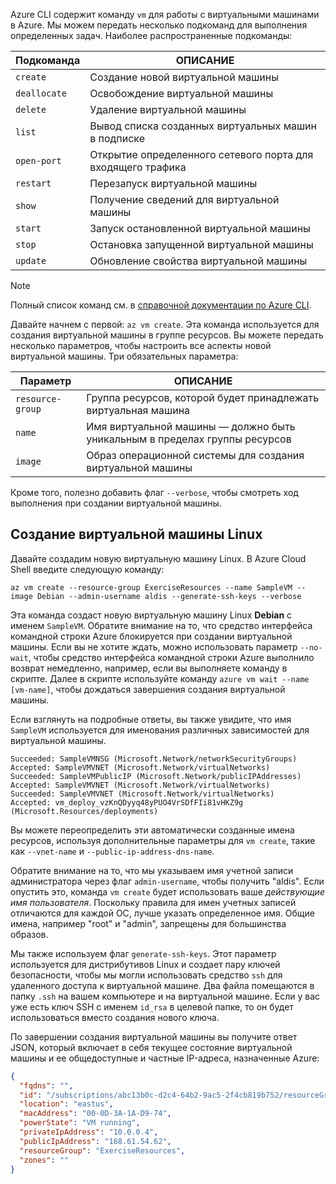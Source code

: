 Azure CLI содержит команду `vm` для работы с виртуальными машинами в Azure. Мы можем передать несколько подкоманд для выполнения определенных задач. Наиболее распространенные подкоманды:

| Подкоманда | ОПИСАНИЕ |
|-------------|-------------|
| `create`    | Создание новой виртуальной машины |
| `deallocate` | Освобождение виртуальной машины |
| `delete` | Удаление виртуальной машины |
| `list` | Вывод списка созданных виртуальных машин в подписке |
| `open-port` | Открытие определенного сетевого порта для входящего трафика |
| `restart` | Перезапуск виртуальной машины |
| `show` | Получение сведений для виртуальной машины |
| `start` | Запуск остановленной виртуальной машины |
| `stop` | Остановка запущенной виртуальной машины |
| `update` | Обновление свойства виртуальной машины |

> [!NOTE]
> Полный список команд см. в [справочной документации по Azure CLI](https://docs.microsoft.com/cli/azure/reference-index?view=azure-cli-latest).

Давайте начнем с первой: `az vm create`. Эта команда используется для создания виртуальной машины в группе ресурсов. Вы можете передать несколько параметров, чтобы настроить все аспекты новой виртуальной машины. Три обязательных параметра:

| Параметр | ОПИСАНИЕ |
|-----------|-------------|
| `resource-group` | Группа ресурсов, которой будет принадлежать виртуальная машина |
| `name` | Имя виртуальной машины — должно быть уникальным в пределах группы ресурсов |
| `image` | Образ операционной системы для создания виртуальной машины |

Кроме того, полезно добавить флаг `--verbose`, чтобы смотреть ход выполнения при создании виртуальной машины. 

## <a name="create-a-linux-virtual-machine"></a>Создание виртуальной машины Linux

Давайте создадим новую виртуальную машину Linux. В Azure Cloud Shell введите следующую команду:

```azurecli
az vm create --resource-group ExerciseResources --name SampleVM --image Debian --admin-username aldis --generate-ssh-keys --verbose 
```

Эта команда создаст новую виртуальную машину Linux **Debian** с именем `SampleVM`. Обратите внимание на то, что средство интерфейса командной строки Azure блокируется при создании виртуальной машины. Если вы не хотите ждать, можно использовать параметр `--no-wait`, чтобы средство интерфейса командной строки Azure выполнило возврат немедленно, например, если вы выполняете команду в скрипте. Далее в скрипте используйте команду `azure vm wait --name [vm-name]`, чтобы дождаться завершения создания виртуальной машины.

Если взглянуть на подробные ответы, вы также увидите, что имя `SampleVM` используется для именования различных зависимостей для виртуальной машины.

```
Succeeded: SampleVMNSG (Microsoft.Network/networkSecurityGroups)
Accepted: SampleVMVNET (Microsoft.Network/virtualNetworks)
Succeeded: SampleVMPublicIP (Microsoft.Network/publicIPAddresses)
Accepted: SampleVMVNET (Microsoft.Network/virtualNetworks)
Succeeded: SampleVMVNET (Microsoft.Network/virtualNetworks)
Accepted: vm_deploy_vzKnQDyyq48yPUO4VrSDfFIi81vHKZ9g (Microsoft.Resources/deployments)
```

Вы можете переопределить эти автоматически созданные имена ресурсов, используя дополнительные параметры для `vm create`, такие как `--vnet-name` и `--public-ip-address-dns-name`.

Обратите внимание на то, что мы указываем имя учетной записи администратора через флаг `admin-username`, чтобы получить "aldis". Если опустить это, команда `vm create` будет использовать ваше _действующие имя пользователя_. Поскольку правила для имен учетных записей отличаются для каждой ОС, лучше указать определенное имя. Общие имена, например "root" и "admin", запрещены для большинства образов.

Мы также используем флаг `generate-ssh-keys`. Этот параметр используется для дистрибутивов Linux и создает пару ключей безопасности, чтобы мы могли использовать средство `ssh` для удаленного доступа к виртуальной машине. Два файла помещаются в папку `.ssh` на вашем компьютере и на виртуальной машине. Если у вас уже есть ключ SSH с именем `id_rsa` в целевой папке, то он будет использоваться вместо создания нового ключа.

По завершении создания виртуальной машины вы получите ответ JSON, который включает в себя текущее состояние виртуальной машины и ее общедоступные и частные IP-адреса, назначенные Azure:

```json
{
  "fqdns": "",
  "id": "/subscriptions/abc13b0c-d2c4-64b2-9ac5-2f4cb819b752/resourceGroups/ExerciseResources/providers/Microsoft.Compute/virtualMachines/SampleVM",
  "location": "eastus",
  "macAddress": "00-0D-3A-1A-D9-74",
  "powerState": "VM running",
  "privateIpAddress": "10.0.0.4",
  "publicIpAddress": "168.61.54.62",
  "resourceGroup": "ExerciseResources",
  "zones": ""
}
```

